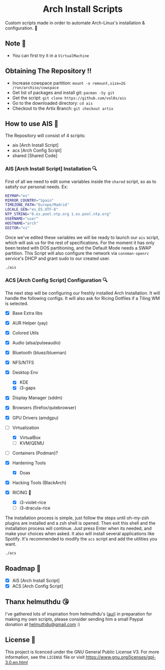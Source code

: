 <h1 align="center">Arch Install Scripts</h1>

Custom scripts made in order to automate Arch-Linux's installation & configuration. :ice_cube:

## Note :memo:

* You can first try it in a `VirtualMachine`

## Obtaining The Repository :bangbang:

- Increase cowspace partition: `mount -o remount,size=2G /run/archiso/cowspace`
- Get list of packages and install git: `pacman -Sy git`
- Get the script: `git clone https://github.com/vol0s/ais`
- Go to the downloaded directory: `cd ais`
- Checkout to the Artix Branch: `git checkout artix`

## How to use AIS :ice_cube:

The Repository will consist of 4 scripts: 

- ais [Arch Install Script]
- acs [Arch Config Script]
- shared [Shared Code]

### AIS [Arch Install Script] Installation :mag:

First of all we need to edit some variables inside the `shared` script, so as to satisfy our personal needs. Ex:

```bash
KEYMAP="es"
MIRROR_COUNTRY="Spain"
TIMEZONE_PATH="Europe/Madrid"
LOCALE_GEN="es_ES.UTF-8"
NTP_STRING="0.es.pool.ntp.org 1.es.pool.ntp.org"
USERNAME="user"
HOSTNAME="arch"
EDITOR="vi"
```

Once we've edited these variables we will be ready to launch our `ais` script, which will ask us for the rest of specifications. For the moment it has only been tested with DOS partitioning, and the Default Mode needs a SWAP partition. This Script will also configure the network via `connman-openrc` service's DHCP and grant sudo to our created user.

```bash
./ais
```

### ACS [Arch Config Script] Configuration :mag:

The next step will be configuring our freshly installed Arch Installation. It will handle the following configs. It will also ask for Ricing Dotfiles if a Tiling WM is selected.

- [X] Base Extra libs
- [X] AUR Helper (yay)
- [X] Colored Utils
- [X] Audio (alsa/pulseaudio)
- [X] Bluetooth (bluez/blueman)
- [X] NFS/NTFS
- [X] Desktop Env
  - [X] KDE
  - [X] i3-gaps
- [X] Display Manager (sddm)
- [X] Browsers (firefox/qutebrowser)
- [X] GPU Drivers (amdgpu)
- [ ] Virtualization
  - [X] VirtualBox
  - [ ] KVM/QEMU
- [ ] Containers (Podman)?
- [X] Hardening Tools
  - [X] Doas
- [X] Hacking Tools (BlackArch)

- [X] RICING :rice_ball:
  - [X] i3-violet-rice
  - [ ] i3-dracula-rice

The installation process is simple, just follow the steps until oh-my-zsh plugins are installed and a zsh shell is opened. Then exit this shell and the installation process will continue. Just press Enter when its needed, and make your choices when asked. It also will install several applications like Spotify. It's recommended to modify the `acs` script and add the utilities you want.

```bash
./acs
```

## Roadmap :calendar:

- [X] AIS [Arch Install Script]
- [X] ACS [Arch Config Script]

## Thanx helmuthdu :kissing_heart:

I've gathered lots of inspiration from helmuthdu's (<a href="https://github.com/helmuthdu/aui">aui</a>) in preparation for making my own scripts, please consider sending him a small Paypal donation at helmuthdu@gmail.com :)

## License :scroll:

This project is licenced under the GNU General Public License V3. For more information, see the `LICENSE` file or visit https://www.gnu.org/licenses/gpl-3.0.en.html

